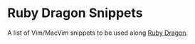 Ruby Dragon Snippets
===================

A list of Vim/MacVim snippets to be used along 
[Ruby Dragon](https://github.com/joaomilho/ruby_dragon).

